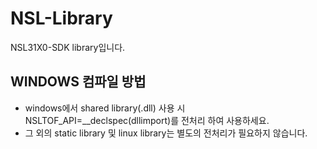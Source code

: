 # NSL-Library
NSL31X0-SDK library입니다.



## WINDOWS 컴파일 방법
- windows에서 shared library(.dll) 사용 시 NSLTOF_API=__declspec(dllimport)를 전처리 하여 사용하세요.
- 그 외의 static library 및 linux library는 별도의 전처리가 필요하지 않습니다.
